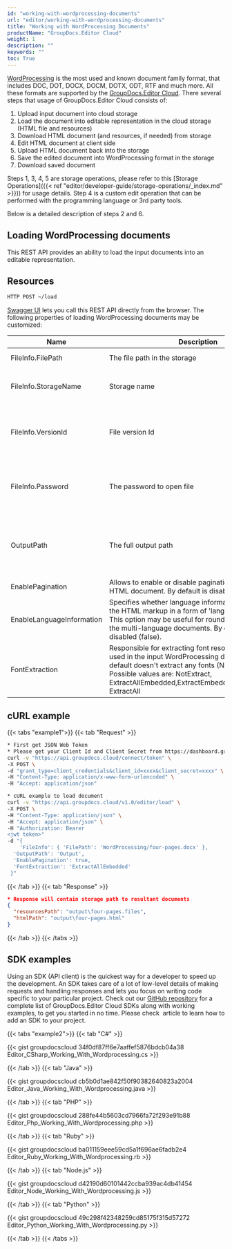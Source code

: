 ```yaml
---
id: "working-with-wordprocessing-documents"
url: "editor/working-with-wordprocessing-documents"
title: "Working with WordProcessing Documents"
productName: "GroupDocs.Editor Cloud"
weight: 1
description: ""
keywords: ""
toc: True
---
```


[WordProcessing](https://wiki.fileformat.com/word-processing/) is the most used and known document family format, that includes DOC, DOT, DOCX, DOCM, DOTX, ODT, RTF and much more. All these formats are supported by the [GroupDocs.Editor Cloud](https://products.groupdocs.cloud/editor). There several steps that usage of GroupDocs.Editor Cloud consists of:

1. Upload input document into cloud storage
1. Load the document into editable representation in the cloud storage (HTML file and resources)
1. Download HTML document (and resources, if needed) from storage
1. Edit HTML document at client side
1. Upload HTML document back into the storage
1. Save the edited document into WordProcessing format in the storage
1. Download saved document

Steps 1, 3, 4, 5 are storage operations, please refer to this [Storage Operations]({{< ref "editor/developer-guide/storage-operations/_index.md" >}})) for usage details. Step 4 is a custom edit operation that can be performed with the programming language or 3rd party tools.

Below is a detailed description of steps 2 and 6.

## Loading WordProcessing documents

This REST API provides an ability to load the input documents into an editable representation.

## Resources

```html
HTTP POST ~/load
```

[Swagger UI](https://apireference.groupdocs.cloud/editor/#/Edit) lets you call this REST API directly from the browser. The following properties of loading WordProcessing documents may be customized:

|Name|Description|Comment
|---|---|---
|FileInfo.FilePath|The file path in the storage|Required property
|FileInfo.StorageName|Storage name|Could be omitted for default storage
|FileInfo.VersionId|File version Id|Useful for storages that support file versioning
|FileInfo.Password|The password to open file|Should be specified only for password-protected documents
|OutputPath|The full output path|The directory in storage, where editable files will be stored
|EnablePagination|Allows to enable or disable pagination in the resultant HTML document. By default is disabled (false).
|EnableLanguageInformation|Specifies whether language information is exported to the HTML markup in a form of 'lang' HTML attributes. This option may be useful for roundtrip conversion of the multi-language documents. By default, it is disabled (false).
|FontExtraction|Responsible for extracting font resources, which are used in the input WordProcessing document. By default doesn't extract any fonts (NotExtract). Possible values are: NotExtract, ExtractAllEmbedded,ExtractEmbeddedWithoutSystem, ExtractAll

## cURL example

{{< tabs "example1">}} {{< tab "Request" >}}

```bash
* First get JSON Web Token
* Please get your Client Id and Client Secret from https://dashboard.groupdocs.cloud/applications. Kindly place Client Id in "client_id" and Client Secret in "client_secret" argument.
curl -v "https://api.groupdocs.cloud/connect/token" \
-X POST \
-d "grant_type=client_credentials&client_id=xxxx&client_secret=xxxx" \
-H "Content-Type: application/x-www-form-urlencoded" \
-H "Accept: application/json"

* cURL example to load document
curl -v "https://api.groupdocs.cloud/v1.0/editor/load" \
-X POST \
-H "Content-Type: application/json" \
-H "Accept: application/json" \
-H "Authorization: Bearer
<jwt token>"
-d "{
    'FileInfo': { 'FilePath': 'WordProcessing/four-pages.docx' },
  'OutputPath': 'Output',
  'EnablePagination': true,
  'FontExtraction': 'ExtractAllEmbedded'
 }"
```

{{< /tab >}} {{< tab "Response" >}}

```json
* Response will contain storage path to resultant documents
{
  "resourcesPath": "output\four-pages.files",
  "htmlPath": "output\four-pages.html"
}
```

{{< /tab >}} {{< /tabs >}}

## SDK examples

Using an SDK (API client) is the quickest way for a developer to speed up the development. An SDK takes care of a lot of low-level details of making requests and handling responses and lets you focus on writing code specific to your particular project. Check out our [GitHub repository](https://github.com/groupdocs-editor-cloud) for a complete list of GroupDocs.Editor Cloud SDKs along with working examples, to get you started in no time. Please check  article to learn how to add an SDK to your project.

{{< tabs "example2">}} {{< tab "C#" >}}

{{< gist groupdocscloud 34f0df87ff6e7aaffef5876bdcb04a38 Editor_CSharp_Working_With_Wordprocessing.cs >}}

{{< /tab >}} {{< tab "Java" >}}

{{< gist groupdocscloud cb5b0d1ae842f50f90382640823a2004 Editor_Java_Working_With_Wordprocessing.java >}}

{{< /tab >}} {{< tab "PHP" >}}

{{< gist groupdocscloud 288fe44b5603cd7966fa72f293e91b88 Editor_Php_Working_With_Wordprocessing.php >}}

{{< /tab >}} {{< tab "Ruby" >}}

{{< gist groupdocscloud ba011159eee59cd5a1f696ae6fadb2e4 Editor_Ruby_Working_With_Wordprocessing.rb >}}

{{< /tab >}} {{< tab "Node.js" >}}

{{< gist groupdocscloud d42190d60101442ccba939ac4db41454 Editor_Node_Working_With_Wordprocessing.js >}}

{{< /tab >}} {{< tab "Python" >}}

{{< gist groupdocscloud 49c298f42348259cd85175f315d57272 Editor_Python_Working_With_Wordprocessing.py >}}

{{< /tab >}} {{< /tabs >}}
